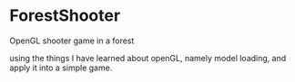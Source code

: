 # ForestShooter
 OpenGL shooter game in a forest
 
 using the things I have learned about openGL, namely model loading, and apply it into a simple game.
 
 

